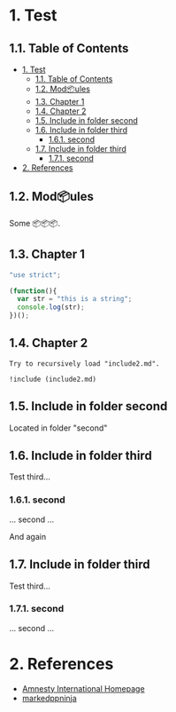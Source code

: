 <!-- !numberedheadings -->

<a name="1-test"></a>

# 1\. Test

<a name="11-table-of-contents"></a>

## 1.1\. Table of Contents

<!-- !toc -->

* [1\. Test](#1-test)
  * [1.1\. Table of Contents](#11-table-of-contents)
  * [1.2\. Mod📦ules](#12-mod%F0%9F%93%A6ules)
  * [1.3\. Chapter 1](#13-chapter-1)
  * [1.4\. Chapter 2](#14-chapter-2)
  * [1.5\. Include in folder second](#15-include-in-folder-second)
  * [1.6\. Include in folder third](#16-include-in-folder-third)
    * [1.6.1\. second](#161-second)
  * [1.7\. Include in folder third](#17-include-in-folder-third)
    * [1.7.1\. second](#171-second)
* [2\. References](#2-references)

<!-- toc! -->

<a name="12-mod%F0%9F%93%A6ules"></a>

## 1.2\. Mod📦ules

Some 📦📦📦.

<a name="13-chapter-1"></a>

## 1.3\. Chapter 1

<!-- include (test\ with\ spaces.js lang=javascript) -->
```javascript
"use strict";

(function(){
  var str = "this is a string";
  console.log(str);
})();
```
<!-- /include -->

[markedppninja]: https://github.com/gatewayprogrammingschool/markedpp

<a name="14-chapter-2"></a>

## 1.4\. Chapter 2

<!-- include (include2.md indent=4) -->
    Try to recursively load "include2.md".
    
    !include (include2.md)
<!-- /include -->

[amnesty]: http://www.amnesty.org/ "Amnesty International Homepage"

<!-- include (second/include.md) -->
<a name="15-include-in-folder-second"></a>

## 1.5\. Include in folder second

Located in folder "second"

<a name="16-include-in-folder-third"></a>

## 1.6\. Include in folder third

Test third...

<a name="161-second"></a>

### 1.6.1\. second

... second ...

And again

<a name="17-include-in-folder-third"></a>

## 1.7\. Include in folder third

Test third...

<a name="171-second"></a>

### 1.7.1\. second

... second ...
<!-- /include -->

<a name="2-references"></a>

# 2\. References

<!-- !ref -->

* [Amnesty International Homepage][amnesty]
* [markedppninja][markedppninja]

<!-- ref! -->

